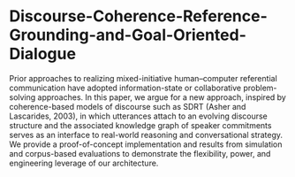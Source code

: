 # Discourse-Coherence-Reference-Grounding-and-Goal-Oriented-Dialogue
Prior approaches to realizing mixed-initiative human–computer referential communication have adopted information-state or collaborative problem-solving approaches. In this paper, we argue for a new approach, inspired by coherence-based models of discourse such as SDRT (Asher and Lascarides, 2003), in which utterances attach to an evolving discourse structure and the associated knowledge graph of speaker commitments serves as an interface to real-world reasoning and conversational strategy. We provide a proof-of-concept implementation and results from simulation and corpus-based evaluations to demonstrate the flexibility, power, and engineering leverage of our architecture.
